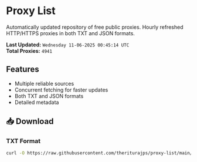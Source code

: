 # Proxy List

Automatically updated repository of free public proxies. Hourly refreshed HTTP/HTTPS proxies in both TXT and JSON formats.

**Last Updated:** `Wednesday 11-06-2025 00:45:14 UTC`  
**Total Proxies:** `4941`

## Features
- Multiple reliable sources
- Concurrent fetching for faster updates
- Both TXT and JSON formats
- Detailed metadata

## 📥 Download

### TXT Format
```bash
curl -O https://raw.githubusercontent.com/theriturajps/proxy-list/main/proxies.txt